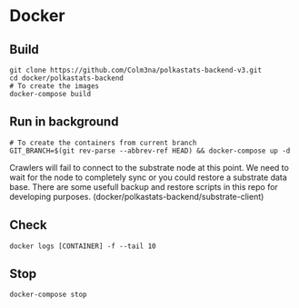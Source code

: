 # Docker

## Build

```
git clone https://github.com/Colm3na/polkastats-backend-v3.git
cd docker/polkastats-backend
# To create the images
docker-compose build
```

## Run in background
```
# To create the containers from current branch
GIT_BRANCH=$(git rev-parse --abbrev-ref HEAD) && docker-compose up -d
```

Crawlers will fail to connect to the substrate node at this point. We need to wait for the node to completely sync or you could restore a substrate data base.
There are some usefull backup and restore scripts in this repo for developing purposes. (docker/polkastats-backend/substrate-client)


## Check
```
docker logs [CONTAINER] -f --tail 10
```

## Stop
```
docker-compose stop
```
